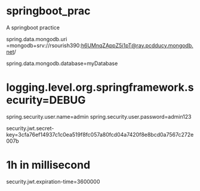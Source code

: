 # springboot_prac
A springboot practice

spring.data.mongodb.uri =mongodb+srv://rsourish390:h6UMnqZAppZ5i1pT@ray.pcdducy.mongodb.net/

spring.data.mongodb.database=myDatabase
# logging.level.org.springframework.security=DEBUG


spring.security.user.name=admin
spring.security.user.password=admin123


security.jwt.secret-key=3cfa76ef14937c1c0ea519f8fc057a80fcd04a7420f8e8bcd0a7567c272e007b
# 1h in millisecond
security.jwt.expiration-time=3600000

